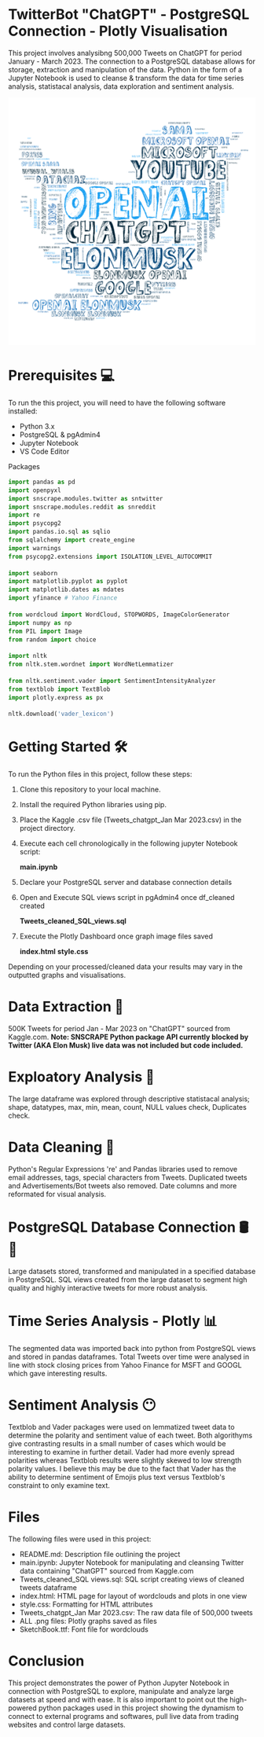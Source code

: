 

# **TwitterBot "ChatGPT" - PostgreSQL Connection - Plotly Visualisation**

This project involves analysibng 500,000 Tweets on ChatGPT for period January - March 2023. The connection to a PostgreSQL database allows for storage, extraction and manipulation of the data. Python in the form of a Jupyter Notebook is used to cleanse & transform the data for time series analysis, statistacal analysis, data exploration and sentiment analysis.

![Wordcloud](https://github.com/kevkillion/TwitterBot_ChatGPT/blob/main/Wordcloud_tags.png)


# Prerequisites 💻

To run the this project, you will need to have the following software installed:

- Python 3.x
- PostgreSQL & pgAdmin4
- Jupyter Notebook
- VS Code Editor

Packages

```python
import pandas as pd
import openpyxl
import snscrape.modules.twitter as sntwitter
import snscrape.modules.reddit as snreddit
import re
import psycopg2
import pandas.io.sql as sqlio
from sqlalchemy import create_engine
import warnings
from psycopg2.extensions import ISOLATION_LEVEL_AUTOCOMMIT

import seaborn
import matplotlib.pyplot as pyplot
import matplotlib.dates as mdates
import yfinance # Yahoo Finance

from wordcloud import WordCloud, STOPWORDS, ImageColorGenerator
import numpy as np
from PIL import Image
from random import choice

import nltk
from nltk.stem.wordnet import WordNetLemmatizer

from nltk.sentiment.vader import SentimentIntensityAnalyzer
from textblob import TextBlob
import plotly.express as px

nltk.download('vader_lexicon')
```

# Getting Started 🛠

To run the Python files in this project, follow these steps:

1. Clone this repository to your local machine.
2. Install the required Python libraries using pip.
3. Place the Kaggle .csv file (Tweets_chatgpt_Jan Mar 2023.csv) in the project directory.
4. Execute each cell chronologically in the following jupyter Notebook script:

   **main.ipynb**

5. Declare your PostgreSQL server and database connection details

6. Open and Execute SQL views script in pgAdmin4 once df_cleaned created

   **Tweets_cleaned_SQL_views.sql**

7. Execute the Plotly Dashboard once graph image files saved

   **index.html**
   **style.css**

Depending on your processed/cleaned data your results may vary in the outputted graphs and visualisations.

# Data Extraction 🔑

500K Tweets for period Jan - Mar 2023 on "ChatGPT" sourced from Kaggle.com. **Note: SNSCRAPE Python package API currently blocked by Twitter (AKA Elon Musk) live data was not included but code included.**

# Exploatory Analysis 🔬

The large dataframe was explored through descriptive statistacal analysis; shape, datatypes, max, min, mean, count, NULL values check, Duplicates check.

# Data Cleaning 🧼

Python's Regular Expressions 're' and Pandas libraries used to remove email addresses, tags, special characters from Tweets. Duplicated tweets and Advertisements/Bot tweets also removed. Date columns and more reformated for visual analysis.

# PostgreSQL Database Connection 🛢 🐘

Large datasets stored, transformed and manipulated in a specified database in PostgreSQL. SQL views created from the large dataset to segment high quality and highly interactive tweets for more robust analysis.

# Time Series Analysis - Plotly 📊

The segmented data was imported back into python from PostgreSQL views and stored in pandas dataframes. Total Tweets over time were analysed in line with stock closing prices from Yahoo Finance for MSFT and GOOGL which gave interesting results.

# Sentiment Analysis 😶

Textblob and Vader packages were used on lemmatized tweet data to determine the polarity and sentiment value of each tweet. Both algorithyms give contrasting results in a small number of cases which would be interesting to examine in further detail. Vader had more evenly spread polarities whereas Textblob results were slightly skewed to low strength polarity values. I believe this may be due to the fact that Vader has the ability to determine sentiment of Emojis plus text versus Textblob's constraint to only examine text.

# Files

The following files were used in this project:

- README.md: Description file outlining the project
- main.ipynb: Jupyter Notebook for manipulating and cleansing Twitter data containing "ChatGPT" sourced from Kaggle.com
- Tweets_cleaned_SQL views.sql: SQL script creating views of cleaned tweets dataframe
- index.html: HTML page for layout of wordclouds and plots in one view
- style.css: Formatting for HTML attributes
- Tweets_chatgpt_Jan Mar 2023.csv: The raw data file of 500,000 tweets
- ALL .png files: Plotly graphs saved as files
- SketchBook.ttf: Font file for wordclouds

# Conclusion

This project demonstrates the power of Python Jupyter Notebook in connection with PostgreSQL to explore, manipulate and analyze large datasets at speed and with ease. It is also important to point out the high-powered python packages used in this project showing the dynamism to connect to external programs and softwares, pull live data from trading websites and control large datasets.


